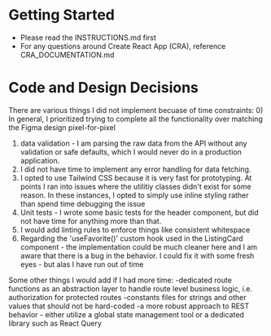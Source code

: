 # Getting Started

- Please read the INSTRUCTIONS.md first
- For any questions around Create React App (CRA), reference
  CRA_DOCUMENTATION.md

# Code and Design Decisions

There are various things I did not implement becuase of time constraints:
0) In general, I prioritized trying to complete all the functionality over matching the Figma design pixel-for-pixel
1) data validation - I am parsing the raw data from the API without any validation or safe defaults, which I would never do in a production application.
2) I did not have time to implement any error handling for data fetching.
3) I opted to use Tailwind CSS because it is very fast for prototyping. At points I ran into issues where the utilitiy classes didn't exist for some reason. In these instances, I opted to simply use inline styling rather than spend time debugging the issue
4) Unit tests - I wrote some basic tests for the header component, but did not have time for anything more than that.
5) I would add linting rules to enforce things like consistent whitespace
6) Regarding the 'useFavorite()' custom hook used in the ListingCard component - the implementation could be much cleaner here and I am aware that there is a bug in the behavior. I could fix it with some fresh eyes - but alas I have run out of time 

Some other things I would add if I had more time:
-dedicated route functions as an abstraction layer to handle route level business logic, i.e. authorization for protected routes
-constants files for strings and other values that should not be hard-coded
-a more robust approach to REST behavior - either utilize a global state management tool or a dedicated library such as React Query

